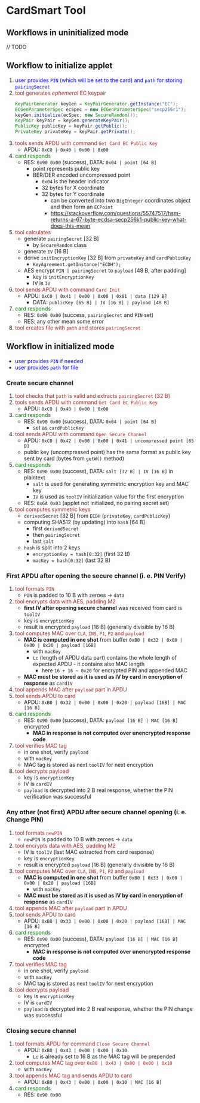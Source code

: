 # CardSmart Tool

## Workflows in uninitialized mode
// TODO

## Workflow to initialize applet
1. <span style="color:blue">user provides `PIN` (which will be set to the card) and `path` for storing `pairingSecret`</span>
2. <span style="color:brown">tool generates _ephemeral_ EC keypair</span>
    ``` java
    KeyPairGenerator keyGen = KeyPairGenerator.getInstance("EC");
    ECGenParameterSpec ecSpec = new ECGenParameterSpec("secp256r1");
    keyGen.initialize(ecSpec, new SecureRandom());
    KeyPair keyPair = keyGen.generateKeyPair();
    PublicKey publicKey = keyPair.getPublic();
    PrivateKey privateKey = keyPair.getPrivate();
    ```
3. <span style="color:brown">tools sends APDU with command `Get Card EC Public Key`</span>
   * APDU: `0xC0 | 0x40 | 0x00 | 0x00`
4. <span style="color:green">card responds</span>
   * RES: `0x90 0x00` (success), DATA: `0x04 | point [64 B]`
     * point represents public key
     * BER/DER encoded uncompressed point
       * `0x04` is the header indicator
       * 32 bytes for X coordinate
       * 32 bytes for Y coordinate
           * can be converted into two `BigInteger` coordinates object and then form an `ECPoint`
           * https://stackoverflow.com/questions/55747517/hsm-returns-a-67-byte-ecdsa-secp256k1-public-key-what-does-this-mean
5. <span style="color:brown">tool calculates</span>
   * generate `pairingSecret` [32 B]
     * by `SecureRandom` class
   * generate `IV` [16 B]
   * derive `initEncryptionKey` [32 B] from `privateKey` and `cardPublicKey`
     * `KeyAgreement.getInstance("ECDH");`
   * AES encrypt `PIN | pairingSecret` to `payload` [48 B, after padding]
     * key is `initEncryptionKey`
     * IV is `IV`
6. <span style="color:brown">tool sends APDU with command `Card Init`</span>
   * APDU: `0xC0 | 0x41 | 0x00 | 0x00 | 0x81 | data [129 B]`
     * DATA: `publicKey [65 B] | IV [16 B] | payload [48 B]`
7. <span style="color:green">card responds</span>
   * RES: `0x90 0x00` (success, `pairingSecret` and `PIN` set)
   * RES: any other mean some error
8. <span style="color:brown">tool creates file with `path` and stores `pairingSecret`</span>

## Workflow in initialized mode
* <span style="color:blue">user provides `PIN` if needed</span>
* <span style="color:blue">user provides `path` for file</span>

### Create secure channel
1. <span style="color:brown">tool checks that `path` is valid and extracts `pairingSecret` [32 B]</span>
2. <span style="color:brown">tools sends APDU with command `Get Card EC Public Key`</span>
   * APDU: `0xC0 | 0x40 | 0x00 | 0x00`
3. <span style="color:green">card responds</span>
   * RES: `0x90 0x00` (success), DATA: `0x04 | point [64 B]`
     * set as `cardPublicKey`
4. <span style="color:brown">tool sends APDU with command `Open Secure Channel`</span>
   * APDU: `0xC0 | 0x42 | 0x00 | 0x00 | 0x41 | uncompressed point [65 B]`
   * public key (uncompressed point) has the same format as public key sent by card (bytes from `getW()` method)
5. <span style="color:green">card responds</span>
   * RES: `0x90 0x00` (success), DATA: `salt [32 B] | IV [16 B]` in plaintext
     * `salt` is used for generating symmetric encryption key and MAC key
     * `IV` is used as `toolIV` initialization value for the first encryption
   * RES: `0x6A 0x03` (applet not initialized, no pairing secret set)
6. <span style="color:brown">tool computes symmetric keys</span>
   * `derivedSecret` [32 B] from `ECDH` (`privateKey`, `cardPublicKey`)
   * computing SHA512 (by updating) into `hash` [64 B]
     * first `derivedSecret`
     * then `pairingSecret`
     * last `salt`
   * `hash` is split into 2 keys
     * `encryptionKey = hash[0:32]` (first 32 B)
     * `macKey = hash[0:32]` (last 32 B)

### First APDU after opening the secure channel (i. e. PIN Verify)
1. <span style="color:brown">tool formats `PIN`</span>
   * `PIN` is padded to 10 B with zeroes -> `data`
2. <span style="color:brown">tool encrypts data with AES, padding M2</span>
   * **first IV after opening secure channel** was received from card is `toolIV`
   * key is `encryptionKey`
   * result is encrypted `payload` [16 B] (generally divisible by 16 B)
3. <span style="color:brown">tool computes MAC over `CLA`, `INS`, `P1`, `P2` and `payload`</span>
   * **MAC is computed in one shot** from buffer `0xB0 | 0x32 | 0x00 | 0x00 | 0x20 | payload [16B]`
     * with `macKey`
     * `Lc` (length of APDU data part) contains the whole length of expected APDU - it contains also MAC length
       * here `16 + 16 ~ 0x20` for encrypted PIN and appended MAC
   * **MAC must be stored as it is used as IV by card in encryption of response** as `cardIV`
4. <span style="color:brown">tool appends MAC after `payload` part in APDU</span>
5. <span style="color:brown">tool sends APDU to card</span>
   * APDU: `0xB0 | 0x32 | 0x00 | 0x00 | 0x20 | payload [16B] | MAC [16 B]`
6. <span style="color:green">card responds</span>
   * RES: `0x90 0x00` (success), DATA: `payload [16 B] | MAC [16 B]` encrypted
     * **MAC in response is not computed over unencrypted response code**
7. <span style="color:brown">tool verifies MAC tag</span>
   * in one shot, verify `payload`
   * with `macKey`
   * MAC tag is stored as next `toolIV` for next encryption
8. <span style="color:brown">tool decrypts payload</span>
   * key is `encryptionKey`
   * IV is `cardIV`
   * `payload` is decrypted into 2 B real response, whether the PIN verification was successful

### Any other (not first) APDU after secure channel opening (i. e. Change PIN)
1. <span style="color:brown">tool formats `newPIN`</span>
    * `newPIN` is padded to 10 B with zeroes -> `data`
2. <span style="color:brown">tool encrypts data with AES, padding M2</span>
    * IV is `toolIV` (last MAC extracted from card response)
    * key is `encryptionKey`
    * result is encrypted `payload` [16 B] (generally divisible by 16 B)
3. <span style="color:brown">tool computes MAC over `CLA`, `INS`, `P1`, `P2` and `payload`</span>
    * **MAC is computed in one shot** from buffer `0xB0 | 0x33 | 0x00 | 0x00 | 0x20 | payload [16B]`
        * with `macKey`
    * **MAC must be stored as it is used as IV by card in encryption of response** as `cardIV`
4. <span style="color:brown">tool appends MAC after `payload` part in APDU</span>
5. <span style="color:brown">tool sends APDU to card</span>
    * APDU: `0xB0 | 0x33 | 0x00 | 0x00 | 0x20 | payload [16B] | MAC [16 B]`
6. <span style="color:green">card responds</span>
    * RES: `0x90 0x00` (success), DATA: `payload [16 B] | MAC [16 B]` encrypted
        * **MAC in response is not computed over unencrypted response code**
7. <span style="color:brown">tool verifies MAC tag</span>
    * in one shot, verify `payload`
    * with `macKey`
    * MAC tag is stored as next `toolIV` for next encryption
8. <span style="color:brown">tool decrypts payload</span>
    * key is `encryptionKey`
    * IV is `cardIV`
    * `payload` is decrypted into 2 B real response, whether the PIN change was successful

### Closing secure channel
1. <span style="color:brown">tool formats APDU for command `Close Secure Channel`</span>
    * APDU: `0xB0 | 0x43 | 0x00 | 0x00 | 0x10`
      * `Lc` is already set to 16 B as the MAC tag will be prepended
2. <span style="color:brown">tool computes MAC tag over `0xB0 | 0x43 | 0x00 | 0x00 | 0x10`</span>
   * with `macKey`
3. <span style="color:brown">tool appends MAC tag and sends APDU to card</span>
   * APDU: `0xB0 | 0x43 | 0x00 | 0x00 | 0x10 | MAC [16 B]`
4. <span style="color:green">card responds</span>
   * RES: `0x90 0x00`
